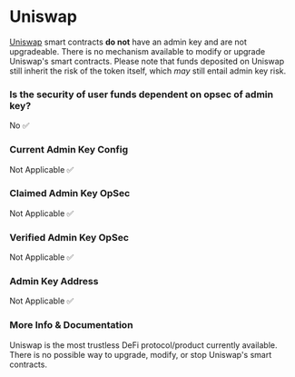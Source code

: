# Uniswap

[Uniswap](https://uniswap.exchange) smart contracts **do not** have an admin key and are not upgradeable. There is no mechanism available to modify or upgrade Uniswap's smart contracts. Please note that funds deposited on Uniswap still inherit the risk of the token itself, which _may_ still entail admin key risk. 

### Is the security of user funds dependent on opsec of admin key?

No ✅

### Current Admin Key Config

Not Applicable ✅

### Claimed Admin Key OpSec

Not Applicable ✅

### Verified Admin Key OpSec

Not Applicable ✅

### Admin Key Address

Not Applicable ✅

### More Info & Documentation

Uniswap is the most trustless DeFi protocol/product currently available. There is no possible way to upgrade, modify, or stop Uniswap's smart contracts.

